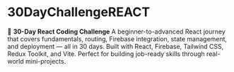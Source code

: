 # 30DayChallengeREACT
📘 **30-Day React Coding Challenge**   A beginner-to-advanced React journey that covers fundamentals, routing, Firebase integration, state management, and deployment — all in 30 days. Built with React, Firebase, Tailwind CSS, Redux Toolkit, and Vite. Perfect for building job-ready skills through real-world mini-projects.
